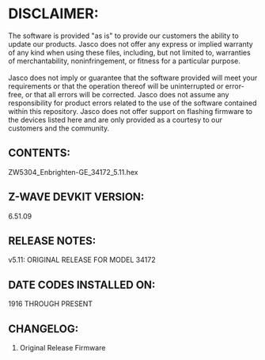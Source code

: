 # DISCLAIMER:
The software is provided "as is" to provide our customers the ability to update our products. Jasco does not offer any express or implied warranty of any kind when using these files, including, but not limited to, warranties of merchantability, noninfringement, or fitness for a particular purpose.<br>
<br>
Jasco does not imply or guarantee that the software provided will meet your requirements or that the operation thereof will be uninterrupted or error-free, or that all errors will be corrected. Jasco does not assume any responsibility for product errors related to the use of the software contained within this repository. Jasco does not offer support on flashing firmware to the devices listed here and are only provided as a courtesy to our customers and the community.

## CONTENTS:
ZW5304_Enbrighten-GE_34172_5.11.hex

## Z-WAVE DEVKIT VERSION:
6.51.09

## RELEASE NOTES:
v5.11: ORIGINAL RELEASE FOR MODEL 34172

## DATE CODES INSTALLED ON:
1916 THROUGH PRESENT

## CHANGELOG:
1. Original Release Firmware